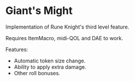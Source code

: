 # Giant's Might
Implementation of Rune Knight's third level feature.

Requires ItemMacro, midi-QOL and DAE to work.

Features:
* Automatic token size change.
* Ability to apply extra damage.
* Other roll bonuses.